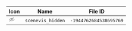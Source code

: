 | Icon | Name | File ID |
| ---  | ---  | ---     |
| ![](scenevis_hidden.png) | `scenevis_hidden` | `-1944762684538695769` |
